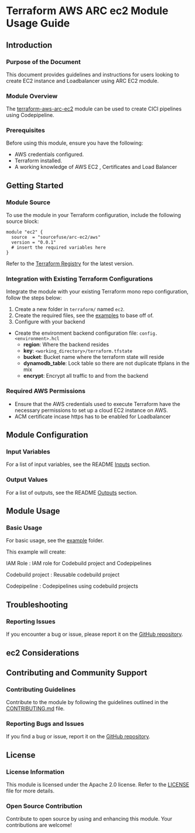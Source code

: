 # Terraform AWS ARC ec2 Module Usage Guide

## Introduction

### Purpose of the Document

This document provides guidelines and instructions for users looking to create EC2 instance and Loadbalancer using ARC EC2 module.

### Module Overview

The [terraform-aws-arc-ec2](https://github.com/sourcefuse/terraform-aws-arc-ec2) module can be used to create CICI pipelines using Codepipeline.
### Prerequisites

Before using this module, ensure you have the following:
- AWS credentials configured.
- Terraform installed.
- A working knowledge of AWS EC2 , Certificates and Load Balancer

## Getting Started

### Module Source

To use the module in your Terraform configuration, include the following source block:

```hcl
module "ec2" {
  source  = "sourcefuse/arc-ec2/aws"
  version = "0.0.1"
  # insert the required variables here
}
```
Refer to the [Terraform Registry](https://registry.terraform.io/modules/sourcefuse/arc-ec2/aws/latest) for the latest version.

### Integration with Existing Terraform Configurations

Integrate the module with your existing Terraform mono repo configuration, follow the steps below:

1. Create a new folder in `terraform/` named `ec2`.
2. Create the required files, see the [examples](https://github.com/sourcefuse/terraform-aws-arc-ec2/tree/main/examples/terraform) to base off of.
3. Configure with your backend
  - Create the environment backend configuration file: `config.<environment>.hcl`
    - **region**: Where the backend resides
    - **key**: `<working_directory>/terraform.tfstate`
    - **bucket**: Bucket name where the terraform state will reside
    - **dynamodb_table**: Lock table so there are not duplicate tfplans in the mix
    - **encrypt**: Encrypt all traffic to and from the backend


### Required AWS Permissions

- Ensure that the AWS credentials used to execute Terraform have the necessary permissions to set up a cloud EC2 instance on AWS.
- ACM certificate incase https has to be enabled for Loadbalancer


## Module Configuration

### Input Variables

For a list of input variables, see the README [Inputs](https://github.com/sourcefuse/terraform-aws-arc-ec2?tab=readme-ov-file#inputs) section.

### Output Values

For a list of outputs, see the README [Outputs](https://github.com/sourcefuse/terraform-aws-arc-ec2?tab=readme-ov-file#outputs) section.

## Module Usage

### Basic Usage

For basic usage, see the [example](https://github.com/sourcefuse/terraform-aws-arc-ec2/tree/main/examples/terraform) folder.

This example will create:

IAM Role : IAM role for Codebuild project and Codepipelines

Codebuild project : Reusable codebuild project

Codepipeline : Codepipelines using codebuild projects


## Troubleshooting

### Reporting Issues

If you encounter a bug or issue, please report it on the [GitHub repository](https://github.com/sourcefuse/terraform-aws-arc-ec2/issues).

## ec2 Considerations

## Contributing and Community Support

### Contributing Guidelines

Contribute to the module by following the guidelines outlined in the [CONTRIBUTING.md](https://github.com/sourcefuse/terraform-aws-arc-ec2/blob/main/CONTRIBUTING.md) file.

### Reporting Bugs and Issues

If you find a bug or issue, report it on the [GitHub repository](https://github.com/sourcefuse/terraform-aws-arc-ec2/issues).

## License

### License Information

This module is licensed under the Apache 2.0 license. Refer to the [LICENSE](https://github.com/sourcefuse/terraform-aws-arc-ec2/blob/main/LICENSE) file for more details.

### Open Source Contribution

Contribute to open source by using and enhancing this module. Your contributions are welcome!
